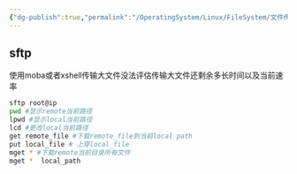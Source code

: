 ```yaml
---
{"dg-publish":true,"permalink":"/OperatingSystem/Linux/FileSystem/文件传输/","noteIcon":"3"}
---
```


## sftp
使用moba或者xshell传输大文件没法评估传输大文件还剩余多长时间以及当前速率

```bash
sftp root@ip
pwd #显示remote当前路径
lpwd #显示local当前路径
lcd #更改local当前路径
get remote_file #下载remote_file到当前local path
put local_file # 上穿local_file
mget * #下载remote当前目录所有文件
mget *  local_path

```

